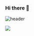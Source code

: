 ### Hi there 👋
![header](https://capsule-render.vercel.app/api?type=slice&color=ffffff&height=300&section=header&text=Min%20Heo&fontSize=90&fontColor=ffffff)


<img src="https://img.shields.io/badge/Python-3766AB?style=flat-square&logo=Python&logoColor=white"/>



